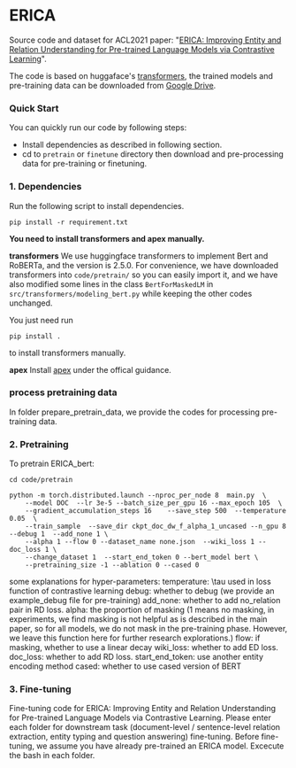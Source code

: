 # ERICA

Source code and dataset for ACL2021 paper: "[ERICA: Improving Entity and Relation Understanding for Pre-trained Language Models via Contrastive Learning](https://arxiv.org/abs/2012.15022)".

The code is based on huggaface's [transformers](https://github.com/huggingface/transformers), the trained models and pre-training data can be downloaded from [Google Drive](https://drive.google.com/drive/folders/19SxYoDeKZg4Ho_FIrDYpcifCtpsl5u3K?usp=sharing).

### Quick Start

You can quickly run our code by following steps:

- Install dependencies as described in following section. 
- cd to `pretrain` or `finetune` directory then download and pre-processing data for pre-training or finetuning.    

### 1. Dependencies

Run the following script to install dependencies.

```shell
pip install -r requirement.txt
```

**You need to install transformers and apex manually.**

**transformers**
We use huggingface transformers to implement Bert and RoBERTa, and the version is 2.5.0. For convenience, we have downloaded transformers into `code/pretrain/` so you can easily import it, and we have also modified some lines in the class `BertForMaskedLM` in `src/transformers/modeling_bert.py` while keeping the other codes unchanged.

You just need run 
```
pip install .
```
to install transformers manually.

**apex**
Install [apex](https://github.com/NVIDIA/apex) under the offical guidance.

### process pretraining data
In folder prepare_pretrain_data, we provide the codes for processing pre-training data.

### 2. Pretraining

To pretrain ERICA_bert:

```shell
cd code/pretrain

python -m torch.distributed.launch --nproc_per_node 8  main.py  \
    --model DOC  --lr 3e-5 --batch_size_per_gpu 16 --max_epoch 105  \
    --gradient_accumulation_steps 16    --save_step 500  --temperature 0.05  \
    --train_sample  --save_dir ckpt_doc_dw_f_alpha_1_uncased --n_gpu 8  --debug 1  --add_none 1 \
    --alpha 1 --flow 0 --dataset_name none.json  --wiki_loss 1 --doc_loss 1 \
    --change_dataset 1  --start_end_token 0 --bert_model bert \
    --pretraining_size -1 --ablation 0 --cased 0
```

some explanations for hyper-parameters:
temperature: \tau used in loss function of contrastive learning
debug: whether to debug (we provide an example_debug file for pre-training)
add_none: whether to add no_relation pair in RD loss.
alpha: the proportion of masking (1 means no masking, in experiments, we find masking is not helpful as is described in the main paper, so for all models, we do not mask in the pre-training phase. However, we leave this function here for further research explorations.)
flow: if masking, whether to use a linear decay
wiki_loss: whether to add ED loss.
doc_loss: whether to add RD loss.
start_end_token: use another entity encoding method
cased: whether to use cased version of BERT

### 3. Fine-tuning

Fine-tuning code for ERICA: Improving Entity and Relation Understanding for Pre-trained Language Models via Contrastive Learning. Please enter each folder for downstream task (document-level / sentence-level relation extraction, entity typing and question answering) fine-tuning. Before fine-tuning, we assume you have already pre-trained an ERICA model. Excecute the bash in each folder.
